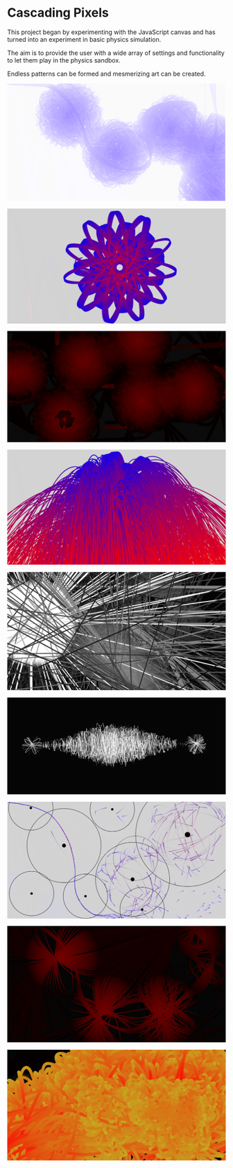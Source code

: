# Cascading Pixels

This project began by experimenting with the JavaScript canvas and has turned into an experiment in basic physics simulation.

The aim is to provide the user with a wide array of settings and functionality to let them play in the physics sandbox. 

Endless patterns can be formed and mesmerizing art can be created.

![image](/images/lightbluenodes.png)

![image](/images/star.png)

![image](/images/heatmap.png)

![image](/images/cascading.png)

![image](/images/tunnels.png)

![image](/images/equalizer.png)

![image](/images/gravitymasses.png)

![image](/images/deeprednodes.png)

![image](/images/lava.png)





